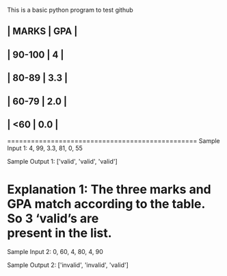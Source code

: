 
This is a basic python program to test github


|  MARKS  |     GPA     |
--------------------------------
|   90-100 |        4         |
--------------------------------
|   80-89  |       3.3        |
--------------------------------
|  60-79   |       2.0        |
--------------------------------
|  <60     |         0.0       |
--------------------------------

================================================
Sample Input 1:
4, 99, 3.3, 81, 0, 55

Sample Output 1:
['valid', 'valid', 'valid']

Explanation 1:
The three marks and GPA match according to the table. So 3 ‘valid’s are  
present in the list.
================================================
Sample Input 2:
0, 60, 4, 80, 4, 90

Sample Output 2:
['invalid', 'invalid', 'valid']
